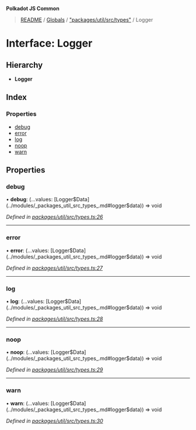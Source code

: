 **Polkadot JS Common**

> [README](../README.md) / [Globals](../globals.md) / ["packages/util/src/types"](../modules/_packages_util_src_types_.md) / Logger

# Interface: Logger

## Hierarchy

* **Logger**

## Index

### Properties

* [debug](_packages_util_src_types_.logger.md#debug)
* [error](_packages_util_src_types_.logger.md#error)
* [log](_packages_util_src_types_.logger.md#log)
* [noop](_packages_util_src_types_.logger.md#noop)
* [warn](_packages_util_src_types_.logger.md#warn)

## Properties

### debug

•  **debug**: (...values: [Logger$Data](../modules/_packages_util_src_types_.md#logger$data)) => void

*Defined in [packages/util/src/types.ts:26](https://github.com/polkadot-js/common/blob/13ae8665/packages/util/src/types.ts#L26)*

___

### error

•  **error**: (...values: [Logger$Data](../modules/_packages_util_src_types_.md#logger$data)) => void

*Defined in [packages/util/src/types.ts:27](https://github.com/polkadot-js/common/blob/13ae8665/packages/util/src/types.ts#L27)*

___

### log

•  **log**: (...values: [Logger$Data](../modules/_packages_util_src_types_.md#logger$data)) => void

*Defined in [packages/util/src/types.ts:28](https://github.com/polkadot-js/common/blob/13ae8665/packages/util/src/types.ts#L28)*

___

### noop

•  **noop**: (...values: [Logger$Data](../modules/_packages_util_src_types_.md#logger$data)) => void

*Defined in [packages/util/src/types.ts:29](https://github.com/polkadot-js/common/blob/13ae8665/packages/util/src/types.ts#L29)*

___

### warn

•  **warn**: (...values: [Logger$Data](../modules/_packages_util_src_types_.md#logger$data)) => void

*Defined in [packages/util/src/types.ts:30](https://github.com/polkadot-js/common/blob/13ae8665/packages/util/src/types.ts#L30)*
